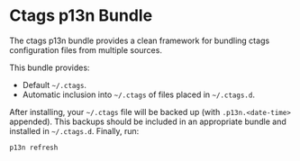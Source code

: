 # Ctags p13n Bundle

The ctags p13n bundle provides a clean framework for bundling ctags
configuration files from multiple sources.

This bundle provides:

* Default `~/.ctags`.
* Automatic inclusion into `~/.ctags` of files placed in `~/.ctags.d`.

After installing, your `~/.ctags` file will be backed up (with
`.p13n.<date-time>` appended). This backups should be included in an
appropriate bundle and installed in `~/.ctags.d`. Finally, run:

    p13n refresh
